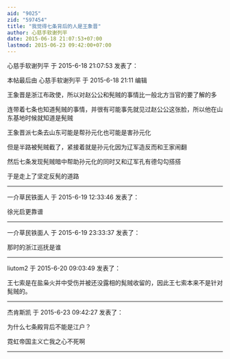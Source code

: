 ```yaml
---
aid: "9025"
zid: "597454"
title: "我觉得七条背后的人是王象晋"
author: 心慈手软谢列平
date: 2015-06-18 21:07:53+07:00
lastmod: 2015-06-23 09:42:00+07:00
---
```


心慈手软谢列平 于 2015-6-18 21:07:53 发表了：

本帖最后由 心慈手软谢列平 于 2015-6-18 21:11 编辑

王象晋是浙江布政使，所以对赵公公和髡贼的事情比一般北方当官的要了解的多

连带着七条也知道髡贼的事情，并很有可能事先就见过赵公公这张脸，所以他在山东基地时候就知道是髡贼

王象晋派七条去山东可能是帮孙元化也可能是害孙元化

但是半路被髡贼截了，紧接着就是孙元化因为辽军造反而和王家闹翻

然后七条发现髡贼暗中帮助孙元化的同时又和辽军孔有德勾勾搭搭

于是走上了坚定反髡的道路

---

一介草民铁面人 于 2015-6-19 12:33:46 发表了：

徐光启更靠谱

---

一介草民铁面人 于 2015-6-19 23:33:37 发表了：

那时的浙江巡抚是谁

---

liutom2 于 2015-6-20 09:03:49 发表了：

王七索是在盐枭火并中受伤并被还没露相的髨贼收留的，因此王七索本来不是针对髨贼的。

---

杰肯斯凯 于 2015-6-23 09:42:27 发表了：

为什么七条殿背后不能是江户？

霓虹帝国主义亡我之心不死啊

---
